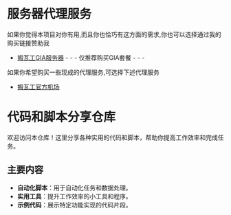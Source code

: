 # 服务器代理服务

如果你觉得本项目对你有用,而且你也恰巧有这方面的需求,你也可以选择通过我的购买链接赞助我  
- [搬瓦工GIA服务器](https://bandwagonhost.com/aff.php?aff=41846)  - - - 仅推荐购买GIA套餐 - - -   

如果你希望购买一些现成的代理服务,可选择下述代理服务
- [搬瓦工官方机场](https://justmysocks.net/members/aff.php?aff=16884)  



# 代码和脚本分享仓库

欢迎访问本仓库！这里分享各种实用的代码和脚本，帮助你提高工作效率和完成任务。

## 主要内容

- **自动化脚本**：用于自动化任务和数据处理。
- **实用工具**：提升工作效率的小工具和程序。
- **示例代码**：展示特定功能实现的代码片段。
